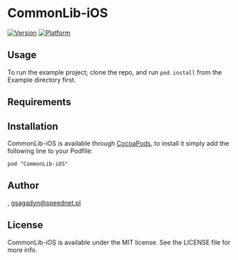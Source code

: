# CommonLib-iOS

[![Version](http://cocoapod-badges.herokuapp.com/v/CommonLib-iOS/badge.png)](http://cocoadocs.org/docsets/CommonLib-iOS)
[![Platform](http://cocoapod-badges.herokuapp.com/p/CommonLib-iOS/badge.png)](http://cocoadocs.org/docsets/CommonLib-iOS)

## Usage

To run the example project; clone the repo, and run `pod install` from the Example directory first.

## Requirements

## Installation

CommonLib-iOS is available through [CocoaPods](http://cocoapods.org), to install
it simply add the following line to your Podfile:

    pod "CommonLib-iOS"

## Author

, gsagadyn@speednet.pl

## License

CommonLib-iOS is available under the MIT license. See the LICENSE file for more info.


